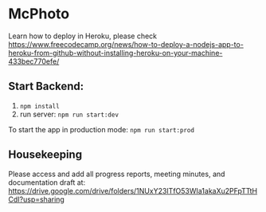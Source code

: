 # McPhoto
Learn how to deploy in Heroku, please check https://www.freecodecamp.org/news/how-to-deploy-a-nodejs-app-to-heroku-from-github-without-installing-heroku-on-your-machine-433bec770efe/

## Start Backend:
1. ```npm install```
2. run server: ```npm run start:dev```

To start the app in production mode: ```npm run start:prod```

## Housekeeping
Please access and add all progress reports, meeting minutes, and documentation draft at:
https://drive.google.com/drive/folders/1NUxY23ITfO53WIa1akaXu2PFpTTtHCdI?usp=sharing
